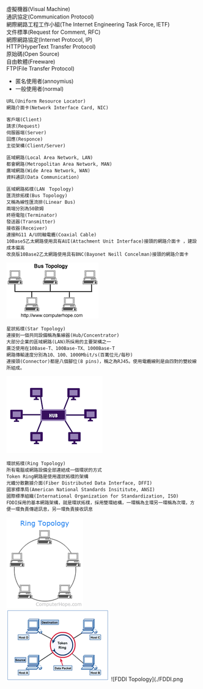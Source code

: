 虛擬機器(Visual Machine)  
通訊協定(Communication Protocol)  
網際網路工程工作小組(The Internet Engineering Task Force, IETF)  
文件標準(Request for Comment, RFC)  
網際網路協定(Internet Protocol, IP)  
HTTP(HyperText Transfer Protocol)  
原始碼(Open Source)  
自由軟體(Freeware)  
FTP(File Transfer Protocol)
*	匿名使用者(annoymius)
*	一般使用者(normal)  
```
URL(Uniform Resource Locator)  
網路介面卡(Network Interface Card, NIC)  
```

```
客戶端(Client)  
請求(Request)  
伺服器端(Server)  
回應(Responce)  
主從架構(Client/Server)  
```

```
區域網路(Local Area Network, LAN)  
都會網路(Metropolitan Area Network, MAN)  
廣域網路(Wide Area Network, WAN)  
資料通訊(Data Communication)  
```

```
區域網路拓樸(LAN　Topology)  
匯流排拓樸(Bus Topology)  
又稱為線性匯流排(Linear Bus)  
兩端分別為50歐姆  
終極電阻(Terminator)   
發送器(Transmitter)  
接收器(Receiver)  
連接RG11 A/U同軸電纜(Coaxial Cable)  
10Base5乙太網路使用具有AUI(Attachment Unit Interface)接頭的網路介面卡 ，建設成本偏高
改良版10Base2乙太網路使用具有BNC(Bayonet Neill Concelman)接頭的網路介面卡  
```
![Bus Topology](./BUS.png)  

```
星狀拓樸(Star Topology)  
連接到一個共同設備稱為集線器(Hub/Concentrator)
大部分企業的區域網路(LAN)所採用的主要架構之一
廣泛使用在10Base-T、100Base-TX、1000Base-T
網路傳輸速度分別為10、100、1000Mbit/s(百萬位元/每秒)
連接頭(Connector)都是八個腳位(8 pins)，稱之為RJ45。使用電纜線則是由四對的雙絞線所組成。
```
![Star Topology](./Star.png)

```
環狀拓樸(Ring Topology)
所有電腦或網路設備全部連結成一個環狀的方式
Token Ring網路是使用還狀拓樸的架構
光纖分散數據介面(Fiber Distributed Data Interface, DFFI)
國家標準局(American National Standards Insititute, ANSI)
國際標準組織(International Organization for Standardization, ISO)
FDDI採用的基本網路架構，就是環狀拓樸，採用雙環結構，一環稱為主環另一環稱為次環，方便一環負責傳遞訊息，另一環負責接收訊息
```  
![Ring Topology](./Ring.png)  
![Token Topology](./Token.png)
![FDDI Topology](./FDDI.png 








